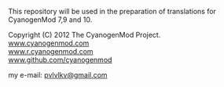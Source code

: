 This repository will be used in the preparation of translations for CyanogenMod 7,9 and 10.

Copyright (C) 2012 The CyanogenMod Project.<br>
www.cyanogenmod.com<br>
www.r.cyanogenmod.com<br>
www.github.com/cyanogenmod<br>

my e-mail: pvlvlkv@gmail.com